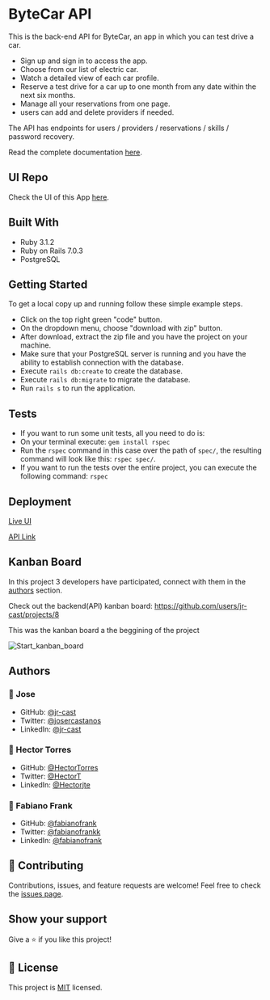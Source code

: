 # ByteCar API

This is the back-end API for ByteCar, an app in which you can test drive a car.

- Sign up and sign in to access the app.
- Choose from our list of electric car.
- Watch a detailed view of each car profile.
- Reserve a test drive for a car up to one month from any date within the next six months.
- Manage all your reservations from one page.
- users can add and delete providers if needed.

The API has endpoints for users / providers / reservations / skills / password recovery.

Read the complete documentation [here]().

## UI Repo

Check the UI of this App [here](https://github.com/jr-cast/bytecar).

## Built With

- Ruby 3.1.2
- Ruby on Rails 7.0.3
- PostgreSQL

## Getting Started

To get a local copy up and running follow these simple example steps.

- Click on the top right green "code" button.
- On the dropdown menu, choose "download with zip" button.
- After download, extract the zip file and you have the project on your machine.
- Make sure that your PostgreSQL server is running and you have the ability to establish connection with the database.
- Execute `rails db:create` to create the database.
- Execute `rails db:migrate` to migrate the database.
- Run `rails s` to run the application.

## Tests

- If you want to run some unit tests, all you need to do is:
- On your terminal execute: `gem install rspec`
- Run the `rspec` command in this case over the path of `spec/`, the resulting command will look like this: `rspec spec/`.
- If you want to run the tests over the entire project, you can execute the following command: `rspec`

## Deployment

[Live UI]()

[API Link]()

## Kanban Board

In this project 3 developers have participated, connect with them in the [authors](#authors) section.

Check out the backend(API) kanban board: https://github.com/users/jr-cast/projects/8

This was the kanban board a the beggining of the project

![Start_kanban_board](https://user-images.githubusercontent.com/68971295/194431486-c8364654-3faa-49a7-8ea2-f4b954b8d793.png)

## Authors

### 👤 Jose

- GitHub: [@jr-cast](https://github.com/jr-cast)
- Twitter: [@josercastanos](https://twitter.com/josercastanos)
- LinkedIn: [@jr-cast](https://linkedin.com/in/jr-cast)

### 👤 Hector Torres

- GitHub: [@HectorTorres](https://github.com/HectorTorresE)
- Twitter: [@HectorT](https://twitter.com/HectorT00406915)
- LinkedIn: [@Hectorjte](https://www.linkedin.com/in/hectorjte/)

### 👤 Fabiano Frank

- GitHub: [@fabianofrank](https://github.com/fabianofrank)
- Twitter: [@fabianofrankk](https://twitter.com/fabianofrankk)
- LinkedIn: [@fabianofrank](https://www.linkedin.com/in/fabianofrank/)

## 🤝 Contributing

Contributions, issues, and feature requests are welcome!
Feel free to check the [issues page](../../issues/).

## Show your support

Give a ⭐️ if you like this project!

## 📝 License

This project is [MIT](./LICENSE) licensed.
